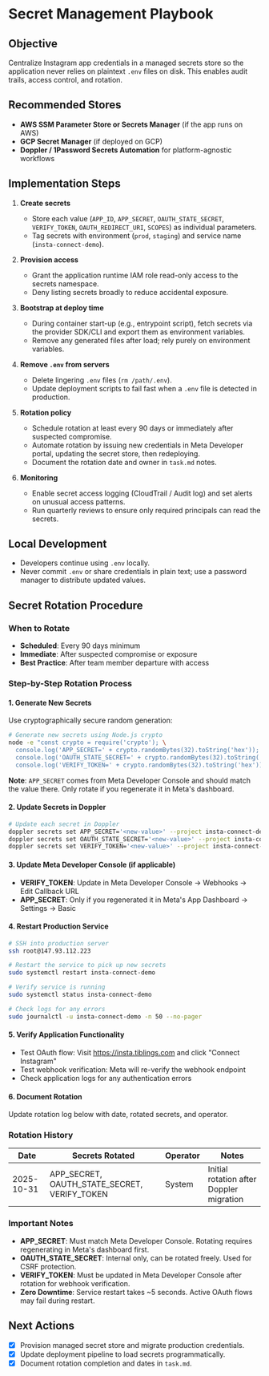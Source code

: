 # Secret Management Playbook

## Objective
Centralize Instagram app credentials in a managed secrets store so the application never relies on plaintext `.env` files on disk. This enables audit trails, access control, and rotation.

## Recommended Stores
- **AWS SSM Parameter Store or Secrets Manager** (if the app runs on AWS)
- **GCP Secret Manager** (if deployed on GCP)
- **Doppler / 1Password Secrets Automation** for platform-agnostic workflows

## Implementation Steps
1. **Create secrets**
   - Store each value (`APP_ID`, `APP_SECRET`, `OAUTH_STATE_SECRET`, `VERIFY_TOKEN`, `OAUTH_REDIRECT_URI`, `SCOPES`) as individual parameters.
   - Tag secrets with environment (`prod`, `staging`) and service name (`insta-connect-demo`).

2. **Provision access**
   - Grant the application runtime IAM role read-only access to the secrets namespace.
   - Deny listing secrets broadly to reduce accidental exposure.

3. **Bootstrap at deploy time**
   - During container start-up (e.g., entrypoint script), fetch secrets via the provider SDK/CLI and export them as environment variables.
   - Remove any generated files after load; rely purely on environment variables.

4. **Remove `.env` from servers**
   - Delete lingering `.env` files (`rm /path/.env`).
   - Update deployment scripts to fail fast when a `.env` file is detected in production.

5. **Rotation policy**
   - Schedule rotation at least every 90 days or immediately after suspected compromise.
   - Automate rotation by issuing new credentials in Meta Developer portal, updating the secret store, then redeploying.
   - Document the rotation date and owner in `task.md` notes.

6. **Monitoring**
   - Enable secret access logging (CloudTrail / Audit log) and set alerts on unusual access patterns.
   - Run quarterly reviews to ensure only required principals can read the secrets.

## Local Development
- Developers continue using `.env` locally.
- Never commit `.env` or share credentials in plain text; use a password manager to distribute updated values.

## Secret Rotation Procedure

### When to Rotate
- **Scheduled**: Every 90 days minimum
- **Immediate**: After suspected compromise or exposure
- **Best Practice**: After team member departure with access

### Step-by-Step Rotation Process

#### 1. Generate New Secrets
Use cryptographically secure random generation:

```bash
# Generate new secrets using Node.js crypto
node -e "const crypto = require('crypto'); \
  console.log('APP_SECRET=' + crypto.randomBytes(32).toString('hex')); \
  console.log('OAUTH_STATE_SECRET=' + crypto.randomBytes(32).toString('hex')); \
  console.log('VERIFY_TOKEN=' + crypto.randomBytes(32).toString('hex'));"
```

**Note**: `APP_SECRET` comes from Meta Developer Console and should match the value there. Only rotate if you regenerate it in Meta's dashboard.

#### 2. Update Secrets in Doppler
```bash
# Update each secret in Doppler
doppler secrets set APP_SECRET='<new-value>' --project insta-connect-demo --config dev_insta
doppler secrets set OAUTH_STATE_SECRET='<new-value>' --project insta-connect-demo --config dev_insta
doppler secrets set VERIFY_TOKEN='<new-value>' --project insta-connect-demo --config dev_insta
```

#### 3. Update Meta Developer Console (if applicable)
- **VERIFY_TOKEN**: Update in Meta Developer Console → Webhooks → Edit Callback URL
- **APP_SECRET**: Only if you regenerated it in Meta's App Dashboard → Settings → Basic

#### 4. Restart Production Service
```bash
# SSH into production server
ssh root@147.93.112.223

# Restart the service to pick up new secrets
sudo systemctl restart insta-connect-demo

# Verify service is running
sudo systemctl status insta-connect-demo

# Check logs for any errors
sudo journalctl -u insta-connect-demo -n 50 --no-pager
```

#### 5. Verify Application Functionality
- Test OAuth flow: Visit https://insta.tiblings.com and click "Connect Instagram"
- Test webhook verification: Meta will re-verify the webhook endpoint
- Check application logs for any authentication errors

#### 6. Document Rotation
Update rotation log below with date, rotated secrets, and operator.

### Rotation History

| Date       | Secrets Rotated                                    | Operator | Notes                          |
|------------|---------------------------------------------------|----------|--------------------------------|
| 2025-10-31 | APP_SECRET, OAUTH_STATE_SECRET, VERIFY_TOKEN      | System   | Initial rotation after Doppler migration |

### Important Notes
- **APP_SECRET**: Must match Meta Developer Console. Rotating requires regenerating in Meta's dashboard first.
- **OAUTH_STATE_SECRET**: Internal only, can be rotated freely. Used for CSRF protection.
- **VERIFY_TOKEN**: Must be updated in Meta Developer Console after rotation for webhook verification.
- **Zero Downtime**: Service restart takes ~5 seconds. Active OAuth flows may fail during restart.

## Next Actions
- [x] Provision managed secret store and migrate production credentials.
- [x] Update deployment pipeline to load secrets programmatically.
- [x] Document rotation completion and dates in `task.md`.
